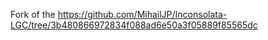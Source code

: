 Fork of the https://github.com/MihailJP/Inconsolata-LGC/tree/3b480866972834f088ad6e50a3f05889f85565dc
